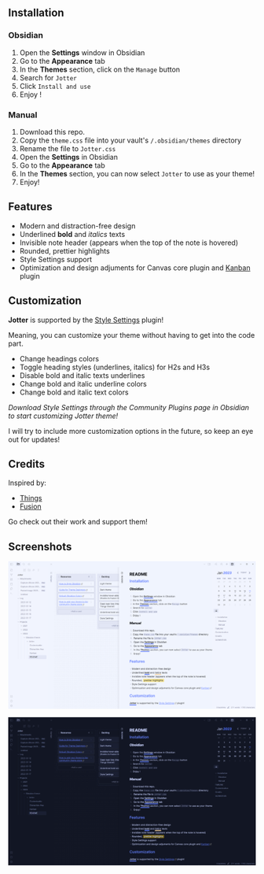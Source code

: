 ## Installation

### Obsidian

1. Open the **Settings** window in Obsidian
2. Go to the **Appearance** tab
3. In the **Themes** section, click on the `Manage` button
4. Search for `Jotter`
5. Click `Install and use`
6. Enjoy ! 

### Manual

1. Download this repo.
2. Copy the `theme.css` file into your vault's `/.obsidian/themes` directory
4.  Rename the file to `Jotter.css` 
5.  Open the **Settings** in Obsidian
6.  Go to the **Appearance** tab
7.  In the **Themes** section, you can now select `Jotter` to use as your theme!
8.  Enjoy!

## Features

- Modern and distraction-free design
- Underlined **bold** and *italics* texts
- Invisible note header (appears when the top of the note is hovered)
- Rounded, prettier highlights
- Style Settings support
- Optimization and design adjuments for Canvas core plugin and [Kanban](https://github.com/mgmeyers/obsidian-kanban) plugin

## Customization

**Jotter** is supported by the [Style Settings](https://github.com/mgmeyers/obsidian-style-settings) plugin!

Meaning, you can customize your theme without having to get into the code part.

- Change headings colors
- Toggle heading styles (underlines, italics) for H2s and H3s
- Disable bold and italic texts underlines
- Change bold and italic underline colors
- Change bold and italic text colors

*Download Style Settings through the Community Plugins page in Obsidian to start customizing Jotter theme!*

I will try to include more customization options in the future, so keep an eye out for updates!

## Credits

Inspired by:
- [Things](https://github.com/colineckert/obsidian-things)
- [Fusion](https://github.com/zamsyt/obsidian-fusion)

Go check out their work and support them!

## Screenshots

![Light Theme](./screenshot1.png)

![Dark Theme](./screenshot2.png)
